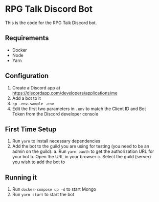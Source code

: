 # RPG Talk Discord Bot

This is the code for the RPG Talk Discord bot.


## Requirements

* Docker
* Node
* Yarn


## Configuration

1. Create a Discord app at https://discordapp.com/developers/applications/me
2. Add a bot to it
3. `cp .env.sample .env`
4. Edit the first two parameters in `.env` to match the Client ID and Bot Token from the Discord
   developer console


## First Time Setup

1. Run `yarn` to install necessary dependencies
2. Add the bot to the guild you are using for testing (you need to be an admin on the guild):
  a. Run `yarn oauth` to get the authorization URL for your bot
  b. Open the URL in your browser
  c. Select the guild (server) you wish to add the bot to


## Running it

1. Run `docker-compose up -d` to start Mongo
2. Run `yarn start` to start the bot
